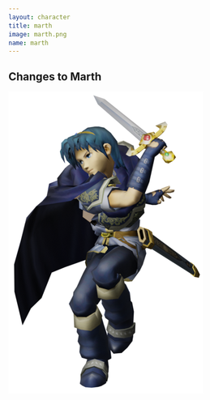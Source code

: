 ```yaml
---
layout: character
title: marth
image: marth.png
name: marth
---
```


## Changes to Marth
![marth](/images/content/css/marth.png)
